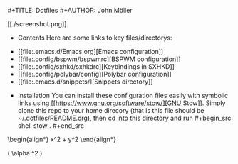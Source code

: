 #+TITLE: Dotfiles
#+AUTHOR: John Möller

[[./screenshot.png]]

* Contents
Here are some links to key files/directorys:
- [[file:.emacs.d/Emacs.org][Emacs configuration]]
- [[file:.config/bspwm/bspwmrc][BSPWM configuration]]
- [[file:.config/sxhkd/sxhkdrc][Keybindings in SXHKD]]
- [[file:.config/polybar/config][Polybar configuration]]
- [[file:.emacs.d/snippets/][Snippets directory]]

* Installation
You can install these configuration files easily with symbolic links using [[https://www.gnu.org/software/stow/][GNU Stow]].
Simply clone this repo to your home direcory (that is this file should be ~/.dotfiles/README.org), then cd into this directory and run
#+begin_src shell
stow .
#+end_src


\begin{align*}
x^2 + y^2 
\end{align*}

\( \alpha ^2  \)
